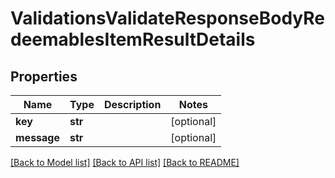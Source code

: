 # ValidationsValidateResponseBodyRedeemablesItemResultDetails


## Properties
Name | Type | Description | Notes
------------ | ------------- | ------------- | -------------
**key** | **str** |  | [optional] 
**message** | **str** |  | [optional] 

[[Back to Model list]](../README.md#documentation-for-models) [[Back to API list]](../README.md#documentation-for-api-endpoints) [[Back to README]](../README.md)


